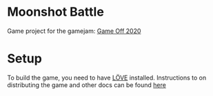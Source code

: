 # Moonshot Battle
Game project for the gamejam: [Game Off 2020](https://itch.io/jam/game-off-2020)

# Setup
To build the game, you need to have [LÖVE](https://love2d.org/) installed.
Instructions to on distributing the game and other docs can be found [here](https://love2d.org/wiki/Game_Distribution)